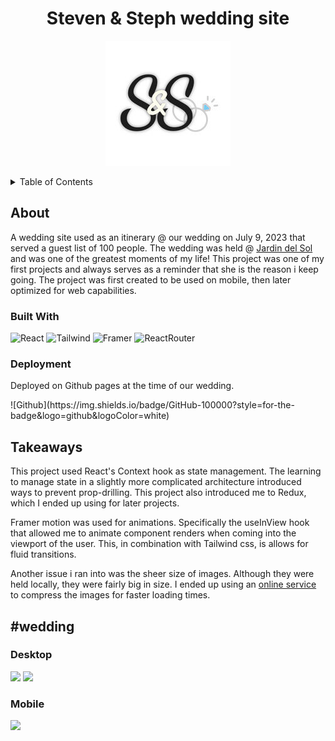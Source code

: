 <h1 align='center'>
 Steven & Steph wedding site
</h1>

<p align='center'>
<img src='https://github.com/stevkim/wedding/blob/main/src/images/logo.jpg' />
</p>

<details>
  <summary>Table of Contents</summary>
  <ol>
    <li>
      <a href='#about'>
        About
      </a>
      <ul>
        <li>
          <a href='#built-with'>Built With</a>
        </li>
        <li>
          <a href='#deployment'>Deployment</a>
        </li>
      </ul>
    </li>
    <li>
      <a href='takeaways'>Takeaways</a>
    </li>
    <li>
      <a href='visuals'>Visuals</a>
    </li>
  </ol>
</details>


## About
<a id='about'></a>
<p>
  A wedding site used as an itinerary @ our wedding on July 9, 2023 that served a guest list of 100 people. The wedding was held @ <a href='https://www.thejardindelsol.com/'>Jardin del Sol</a> and was one of the greatest moments of my life! 
  This project was one of my first projects and always serves as a reminder that she is the reason i keep going. The project was first created to be used on mobile, then later optimized for web capabilities.
</p>

### Built With
<a id='built-with'></a>
![React](https://img.shields.io/badge/React-20232A?style=for-the-badge&logo=react&logoColor=61DAFB)
![Tailwind](https://img.shields.io/badge/Tailwind_CSS-38B2AC?style=for-the-badge&logo=tailwind-css&logoColor=white)
![Framer](https://img.shields.io/badge/Framer-black?style=for-the-badge&logo=framer&logoColor=blue)
![ReactRouter](https://img.shields.io/badge/React_Router-CA4245?style=for-the-badge&logo=react-router&logoColor=white)

### Deployment
<a id='deployment'></a>
<p>Deployed on Github pages at the time of our wedding. </p>
![Github](https://img.shields.io/badge/GitHub-100000?style=for-the-badge&logo=github&logoColor=white)

## Takeaways
<a id='takeaways'></a>
<p>
  This project used React's Context hook as state management. The learning to manage state in a slightly more complicated architecture introduced ways to prevent prop-drilling. This project also introduced me to Redux, which I ended up using for later projects.
</p>
<p>
  Framer motion was used for animations. Specifically the useInView hook that allowed me to animate component renders when coming into the viewport of the user. This, in combination with Tailwind css, is allows for fluid transitions.
</p>
<p>
  Another issue i ran into was the sheer size of images. Although they were held locally, they were fairly big in size. I ended up using an <a href='https://tinypng.com/'>online service</a> to compress the images for faster loading times.
</p>

## #wedding
<a id='visuals'></a>
### Desktop
<img src='https://github.com/stevkim/wedding/blob/main/gifs/home.gif' />
<img src='https://github.com/stevkim/wedding/blob/main/gifs/search.gif' />

### Mobile
<img src='https://github.com/stevkim/wedding/blob/main/gifs/mobile.gif' />
